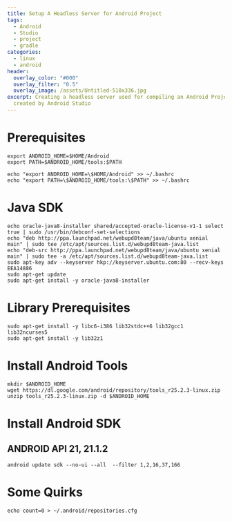 ```yaml
---
title: Setup A Headless Server for Android Project
tags:
  - Android
  - Studio
  - project
  - gradle
categories:
  - linux
  - android
header:
  overlay_color: "#000"
  overlay_filter: "0.5"
  overlay_image: /assets/Untitled-510x336.jpg
excerpt: Creating a headless server used for compiling an Android Project
  created by Android Studio
---
```

# Prerequisites

```
export ANDROID_HOME=$HOME/Android
export PATH=$ANDROID_HOME/tools:$PATH

echo "export ANDROID_HOME=\$HOME/Android" >> ~/.bashrc
echo "export PATH=\$ANDROID_HOME/tools:\$PATH" >> ~/.bashrc
```

# Java SDK

```
echo oracle-java8-installer shared/accepted-oracle-license-v1-1 select true | sudo /usr/bin/debconf-set-selections
echo "deb http://ppa.launchpad.net/webupd8team/java/ubuntu xenial main" | sudo tee /etc/apt/sources.list.d/webupd8team-java.list
echo "deb-src http://ppa.launchpad.net/webupd8team/java/ubuntu xenial main" | sudo tee -a /etc/apt/sources.list.d/webupd8team-java.list
sudo apt-key adv --keyserver hkp://keyserver.ubuntu.com:80 --recv-keys EEA14886
sudo apt-get update
sudo apt-get install -y oracle-java8-installer
```

# Library Prerequisites

```
sudo apt-get install -y libc6-i386 lib32stdc++6 lib32gcc1 lib32ncurses5
sudo apt-get install -y lib32z1
```

# Install Android Tools

```
mkdir $ANDROID_HOME
wget https://dl.google.com/android/repository/tools_r25.2.3-linux.zip
unzip tools_r25.2.3-linux.zip -d $ANDROID_HOME
```
# Install Android SDK

## ANDROID API 21, 21.1.2

```
android update sdk --no-ui --all  --filter 1,2,16,37,166
```

# Some Quirks

```
echo count=0 > ~/.android/repositories.cfg
```
